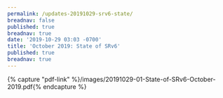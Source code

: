 ```yaml
---
permalink: /updates-20191029-srv6-state/
breadnav: false
published: true
breadnav: true
date: '2019-10-29 03:03 -0700'
title: 'October 2019: State of SRv6'
published: true
breadnav: true
---
```


{% capture "pdf-link" %}/images/20191029-01-State-of-SRv6-October-2019.pdf{% endcapture %}
<script src="{{ '/assets/js/pdfobject.min.js' | relative_url }}"></script>
<div class="fitvidsignore" id="pdf"></div>
<script>PDFObject.embed(" {{ pdf-link }} ", "#pdf", {height: "21.5em", width: "31.3em"});</script>

